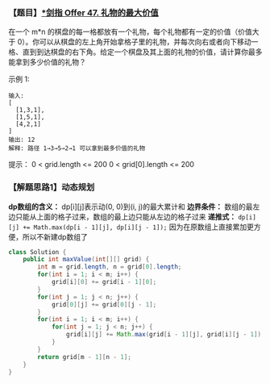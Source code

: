 ### 【题目】[*剑指 Offer 47. 礼物的最大价值](https://leetcode-cn.com/problems/li-wu-de-zui-da-jie-zhi-lcof/)
在一个 m*n 的棋盘的每一格都放有一个礼物，每个礼物都有一定的价值（价值大于 0）。你可以从棋盘的左上角开始拿格子里的礼物，并每次向右或者向下移动一格、直到到达棋盘的右下角。给定一个棋盘及其上面的礼物的价值，请计算你最多能拿到多少价值的礼物？

示例 1:

	输入: 
	[
	  [1,3,1],
	  [1,5,1],
	  [4,2,1]
	]
	输出: 12
	解释: 路径 1→3→5→2→1 可以拿到最多价值的礼物

提示：
0 < grid.length <= 200
0 < grid[0].length <= 200
### 【解题思路1】动态规划
**dp数组的含义：** dp[i][j]表示动(0, 0)到(i, j)的最大累计和
**边界条件：** 数组的最左边只能从上面的格子过来，数组的最上边只能从左边的格子过来
**递推式：** `dp[i][j] += Math.max(dp[i - 1][j], dp[i][j - 1]);`
因为在原数组上直接累加更方便，所以不新建dp数组了
```java
class Solution {
    public int maxValue(int[][] grid) {
        int m = grid.length, n = grid[0].length;
        for(int i = 1; i < m; i++) {
            grid[i][0] += grid[i - 1][0];
        }
        for(int j = 1; j < n; j++) {
            grid[0][j] += grid[0][j - 1];
        }
        for(int i = 1; i < m; i++) {
            for(int j = 1; j < n; j++) {
                grid[i][j] += Math.max(grid[i - 1][j], grid[i][j - 1]);
            }
        }
        return grid[m - 1][n - 1];
    }
}
```